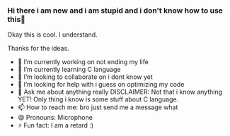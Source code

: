 ### Hi there i am new and i am stupid and i don't know how to use this👋

Okay this is cool. I understand.

Thanks for the ideas.

- 🔭 I’m currently working on not ending my life
- 🌱 I’m currently learning C language
- 👯 I’m looking to collaborate on i dont know yet
- 🤔 I’m looking for help with i guess on optimizing my code
- 💬 Ask me about anything really DISCLAIMER: Not that i know anything YET! Only thing i know is some stuff about C language.
- 📫 How to reach me: bro just send me a message what
- 😄 Pronouns: Microphone
- ⚡ Fun fact: I am a retard :)

